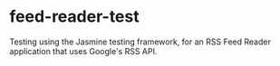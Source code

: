 # feed-reader-test
Testing using the Jasmine testing framework, for an RSS Feed Reader application that uses Google's RSS API.
